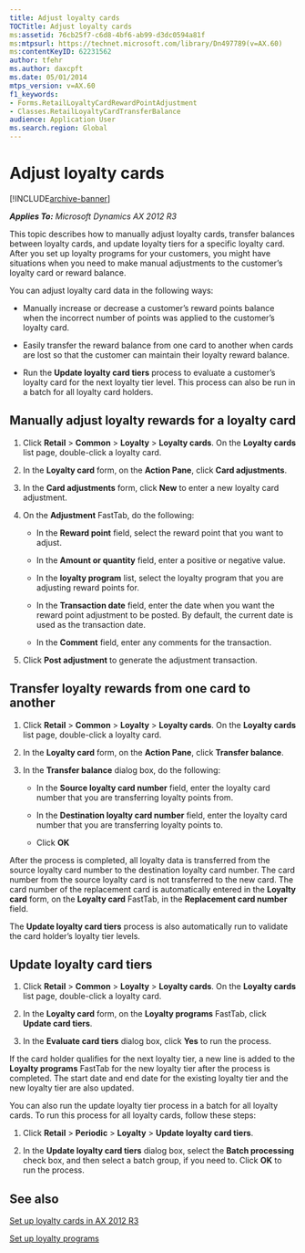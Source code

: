 ```yaml
---
title: Adjust loyalty cards
TOCTitle: Adjust loyalty cards
ms:assetid: 76cb25f7-c6d8-4bf6-ab99-d3dc0594a81f
ms:mtpsurl: https://technet.microsoft.com/library/Dn497789(v=AX.60)
ms:contentKeyID: 62231562
author: tfehr
ms.author: daxcpft
ms.date: 05/01/2014
mtps_version: v=AX.60
f1_keywords:
- Forms.RetailLoyaltyCardRewardPointAdjustment
- Classes.RetailLoyaltyCardTransferBalance
audience: Application User
ms.search.region: Global
---
```


# Adjust loyalty cards 


[!INCLUDE[archive-banner](includes/archive-banner.md)]


_**Applies To:** Microsoft Dynamics AX 2012 R3_

This topic describes how to manually adjust loyalty cards, transfer balances between loyalty cards, and update loyalty tiers for a specific loyalty card. After you set up loyalty programs for your customers, you might have situations when you need to make manual adjustments to the customer’s loyalty card or reward balance.

You can adjust loyalty card data in the following ways:

  - Manually increase or decrease a customer’s reward points balance when the incorrect number of points was applied to the customer’s loyalty card.

  - Easily transfer the reward balance from one card to another when cards are lost so that the customer can maintain their loyalty reward balance.

  - Run the **Update loyalty card tiers** process to evaluate a customer’s loyalty card for the next loyalty tier level. This process can also be run in a batch for all loyalty card holders.

## Manually adjust loyalty rewards for a loyalty card

1.  Click **Retail** \> **Common** \> **Loyalty** \> **Loyalty cards**. On the **Loyalty cards** list page, double-click a loyalty card.

2.  In the **Loyalty card** form, on the **Action Pane**, click **Card adjustments**.

3.  In the **Card adjustments** form, click **New** to enter a new loyalty card adjustment.

4.  On the **Adjustment** FastTab, do the following:
    
      - In the **Reward point** field, select the reward point that you want to adjust.
    
      - In the **Amount or quantity** field, enter a positive or negative value.
    
      - In the **loyalty program** list, select the loyalty program that you are adjusting reward points for.
    
      - In the **Transaction date** field, enter the date when you want the reward point adjustment to be posted. By default, the current date is used as the transaction date.
    
      - In the **Comment** field, enter any comments for the transaction.

5.  Click **Post adjustment** to generate the adjustment transaction.

## Transfer loyalty rewards from one card to another

1.  Click **Retail** \> **Common** \> **Loyalty** \> **Loyalty cards**. On the **Loyalty cards** list page, double-click a loyalty card.

2.  In the **Loyalty card** form, on the **Action Pane**, click **Transfer balance**.

3.  In the **Transfer balance** dialog box, do the following:
    
      - In the **Source loyalty card number** field, enter the loyalty card number that you are transferring loyalty points from.
    
      - In the **Destination loyalty card number** field, enter the loyalty card number that you are transferring loyalty points to.
    
      - Click **OK**

After the process is completed, all loyalty data is transferred from the source loyalty card number to the destination loyalty card number. The card number from the source loyalty card is not transferred to the new card. The card number of the replacement card is automatically entered in the **Loyalty card** form, on the **Loyalty card** FastTab, in the **Replacement card number** field.

The **Update loyalty card tiers** process is also automatically run to validate the card holder’s loyalty tier levels.

## Update loyalty card tiers

1.  Click **Retail** \> **Common** \> **Loyalty** \> **Loyalty cards**. On the **Loyalty cards** list page, double-click a loyalty card.

2.  In the **Loyalty card** form, on the **Loyalty programs** FastTab, click **Update card tiers**.

3.  In the **Evaluate card tiers** dialog box, click **Yes** to run the process.

If the card holder qualifies for the next loyalty tier, a new line is added to the **Loyalty programs** FastTab for the new loyalty tier after the process is completed. The start date and end date for the existing loyalty tier and the new loyalty tier are also updated.

You can also run the update loyalty tier process in a batch for all loyalty cards. To run this process for all loyalty cards, follow these steps:

1.  Click **Retail** \> **Periodic** \> **Loyalty** \> **Update loyalty card tiers**.

2.  In the **Update loyalty card tiers** dialog box, select the **Batch processing** check box, and then select a batch group, if you need to. Click **OK** to run the process.

## See also

[Set up loyalty cards in AX 2012 R3](set-up-loyalty-cards-in-ax-2012-r3.md)

[Set up loyalty programs](set-up-loyalty-programs.md)

  


